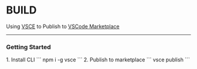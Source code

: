 <h1>BUILD</h1>

Using [VSCE](https://code.visualstudio.com/docs/tools/vscecli) to Publish to [VSCode Marketplace](https://marketplace.visualstudio.com/)

-------

<h3 id="GettingStarted">Getting Started</h3>
1. Install CLI
```
npm i -g vsce
```
2. Publish to marketplace
```
vsce publish
```